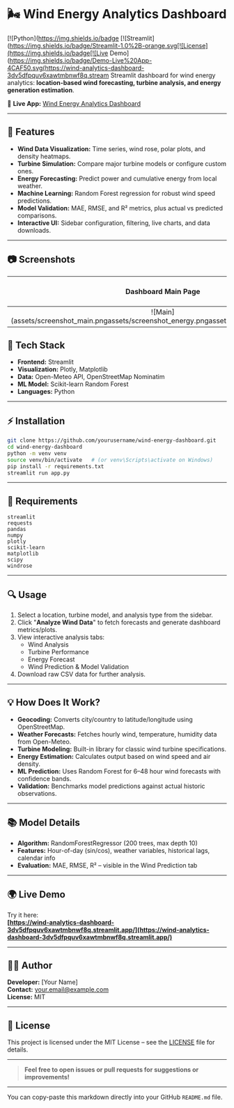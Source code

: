 # 🌬️ Wind Energy Analytics Dashboard

[![Python](https://img.shields.io/badge
[![Streamlit](https://img.shields.io/badge/Streamlit-1.0%2B-orange.svg[![License](https://img.shields.io/badge[![Live Demo](https://img.shields.io/badge/Demo-Live%20App-4CAF50.svg(https://wind-analytics-dashboard-3dv5dfpquv6xawtmbnwf8q.stream Streamlit dashboard for wind energy analytics: **location-based wind forecasting, turbine analysis, and energy generation estimation**.  
  
🔗 **Live App:** [Wind Energy Analytics Dashboard](https://wind-analytics-dashboard-3dv5dfpquv6xawtmbnwf8q.streamlit.app/)

***

## 🚀 Features

- **Wind Data Visualization:** Time series, wind rose, polar plots, and density heatmaps.
- **Turbine Simulation:** Compare major turbine models or configure custom ones.
- **Energy Forecasting:** Predict power and cumulative energy from local weather.
- **Machine Learning:** Random Forest regression for robust wind speed predictions.
- **Model Validation:** MAE, RMSE, and R² metrics, plus actual vs predicted comparisons.
- **Interactive UI:** Sidebar configuration, filtering, live charts, and data downloads.

***

## 📷 Screenshots

| Dashboard Main Page | Energy Forecast Tab | Model Performance Report |
|:-------------------:|:------------------:|:-----------------------:|
| ![Main](assets/screenshot_main.pngassets/screenshot_energy.pngassets/screenshot_performance

## 🧰 Tech Stack

- **Frontend:** Streamlit
- **Visualization:** Plotly, Matplotlib
- **Data:** Open-Meteo API, OpenStreetMap Nominatim
- **ML Model:** Scikit-learn Random Forest
- **Languages:** Python

***

## ⚡ Installation

```bash
git clone https://github.com/yourusername/wind-energy-dashboard.git
cd wind-energy-dashboard
python -m venv venv
source venv/bin/activate   # (or venv\Scripts\activate on Windows)
pip install -r requirements.txt
streamlit run app.py
```

***

## 🧾 Requirements

```
streamlit
requests
pandas
numpy
plotly
scikit-learn
matplotlib
scipy
windrose
```

***

## 🔍 Usage

1. Select a location, turbine model, and analysis type from the sidebar.
2. Click "**Analyze Wind Data**" to fetch forecasts and generate dashboard metrics/plots.
3. View interactive analysis tabs:
   - Wind Analysis
   - Turbine Performance
   - Energy Forecast
   - Wind Prediction & Model Validation
4. Download raw CSV data for further analysis.

***

## 💡 How Does It Work?

- **Geocoding:** Converts city/country to latitude/longitude using OpenStreetMap.
- **Weather Forecasts:** Fetches hourly wind, temperature, humidity data from Open-Meteo.
- **Turbine Modeling:** Built-in library for classic wind turbine specifications.
- **Energy Estimation:** Calculates output based on wind speed and air density.
- **ML Prediction:** Uses Random Forest for 6–48 hour wind forecasts with confidence bands.
- **Validation:** Benchmarks model predictions against actual historic observations.

***

## 📚 Model Details

- **Algorithm:** RandomForestRegressor (200 trees, max depth 10)
- **Features:** Hour-of-day (sin/cos), weather variables, historical lags, calendar info
- **Evaluation:** MAE, RMSE, R² – visible in the Wind Prediction tab

***

## 🌍 Live Demo

Try it here:  
**[https://wind-analytics-dashboard-3dv5dfpquv6xawtmbnwf8q.streamlit.app/](https://wind-analytics-dashboard-3dv5dfpquv6xawtmbnwf8q.streamlit.app/)**

***

## 👨‍💻 Author

**Developer:** [Your Name]  
**Contact:** your.email@example.com  
**License:** MIT

***

## 📄 License

This project is licensed under the MIT License – see the [LICENSE](LICENSE) file for details.

***

> **Feel free to open issues or pull requests for suggestions or improvements!**

***

You can copy-paste this markdown directly into your GitHub `README.md` file.
